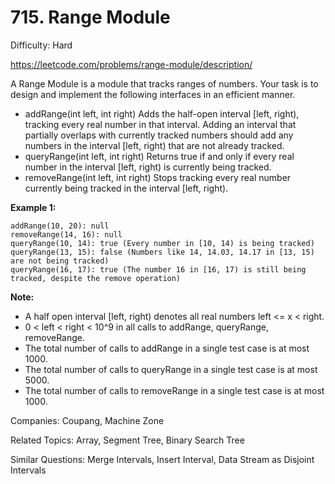 # 715. Range Module

Difficulty: Hard

https://leetcode.com/problems/range-module/description/

A Range Module is a module that tracks ranges of numbers. Your task is to design and implement the following interfaces in an efficient manner.

* addRange(int left, int right) Adds the half-open interval [left, right), tracking every real number in that interval. Adding an interval that partially overlaps with currently tracked numbers should add any numbers in the interval [left, right) that are not already tracked.
* queryRange(int left, int right) Returns true if and only if every real number in the interval [left, right) is currently being tracked.
* removeRange(int left, int right) Stops tracking every real number currently being tracked in the interval [left, right).

**Example 1:**
```
addRange(10, 20): null
removeRange(14, 16): null
queryRange(10, 14): true (Every number in [10, 14) is being tracked)
queryRange(13, 15): false (Numbers like 14, 14.03, 14.17 in [13, 15) are not being tracked)
queryRange(16, 17): true (The number 16 in [16, 17) is still being tracked, despite the remove operation)
```

**Note:**

* A half open interval [left, right) denotes all real numbers left <= x < right.
* 0 < left < right < 10^9 in all calls to addRange, queryRange, removeRange.
* The total number of calls to addRange in a single test case is at most 1000.
* The total number of calls to queryRange in a single test case is at most 5000.
* The total number of calls to removeRange in a single test case is at most 1000.

Companies: Coupang, Machine Zone

Related Topics: Array, Segment Tree, Binary Search Tree

Similar Questions: Merge Intervals, Insert Interval, Data Stream as Disjoint Intervals
